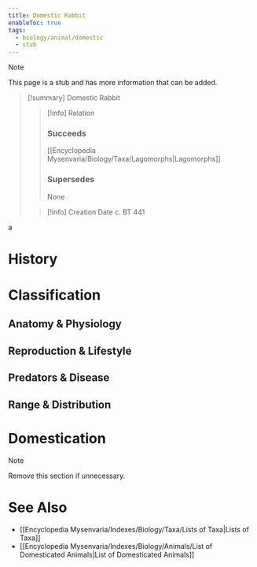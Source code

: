 ```yaml
---
title: Domestic Rabbit
enableToc: true
tags:
  - biology/animal/domestic
  - stub
---
```


> [!note]
> This page is a stub and has more information that can be added.

> [!summary] Domestic Rabbit
> > [!info] Relation
> > ### Succeeds
> > [[Encyclopedia Mysenvaria/Biology/Taxa/Lagomorphs|Lagomorphs]]
> > ### Supersedes
> > None
>
> > [!info] Creation Date
> > c. BT 441

a
# History

# Classification
## Anatomy & Physiology

## Reproduction & Lifestyle

## Predators & Disease

## Range & Distribution

# Domestication

> [!note]
> Remove this section if unnecessary.
# See Also
- [[Encyclopedia Mysenvaria/Indexes/Biology/Taxa/Lists of Taxa|Lists of Taxa]]
- [[Encyclopedia Mysenvaria/Indexes/Biology/Animals/List of Domesticated Animals|List of Domesticated Animals]]